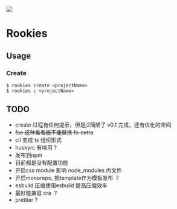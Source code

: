 ![](https://cdn.jsdelivr.net/gh/ykst615/hosting/img/rookies-logo.png)
# Rookies

## Usage
### Create
```shell
$ rookies create <projectName>
$ rookies c <projectName>
```

## TODO
- create 过程有任何提示，但是j2简陋了 v0.1 完成，还有优化的空间
- ~~fse 这种看看能不能替换 fs-extra~~
- cli 变成 ts 组织形式
- huskyrc 有啥用 ?
- 发布到npm
- 目前都是没有配置功能
- 开启css module 影响 node_modules 内文件
- 开启monorepo, 把template作为模板发布 ？
- esbuild 压缩使用esbuild 提高压缩效率
- 最好能兼容 cra ？
- prettier ?
